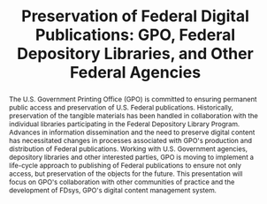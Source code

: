 ---
abstract: The U.S. Government Printing Office (GPO) is committed to ensuring permanent
  public access and preservation of U.S. Federal publications. Historically, preservation
  of the tangible materials has been handled in collaboration with the individual
  libraries participating in the Federal Depository Library Program. Advances in information
  dissemination and the need to preserve digital content has necessitated changes
  in processes associated with GPO's production and distribution of Federal publications.
  Working with U.S. Government agencies, depository libraries and other interested
  parties, GPO is moving to implement a life-cycle approach to publishing of Federal
  publications to ensure not only access, but preservation of the objects for the
  future. This presentation will focus on GPO's collaboration with other communities
  of practice and the development of FDsys, GPO's digital content management system.
creators:
- Haun-Mohamed, Robin
- Baldwin, Gil
date: null
document_url: https://services.phaidra.univie.ac.at/api/object/o:294558/download
grand_parent: iPRES
institutions: []
keywords:
- ithaca
landing_page_url: https://phaidra.univie.ac.at/o:294558
language: eng
layout: publication
license: CC BY-SA 3.0 AT
notes_url: null
parent: iPRES 2006
publication_type: presentation
size: 135115
slides_url: null
source_name: iPRES
title: 'Preservation of Federal Digital Publications: GPO, Federal Depository Libraries,
  and Other Federal Agencies'
year: 2006
---